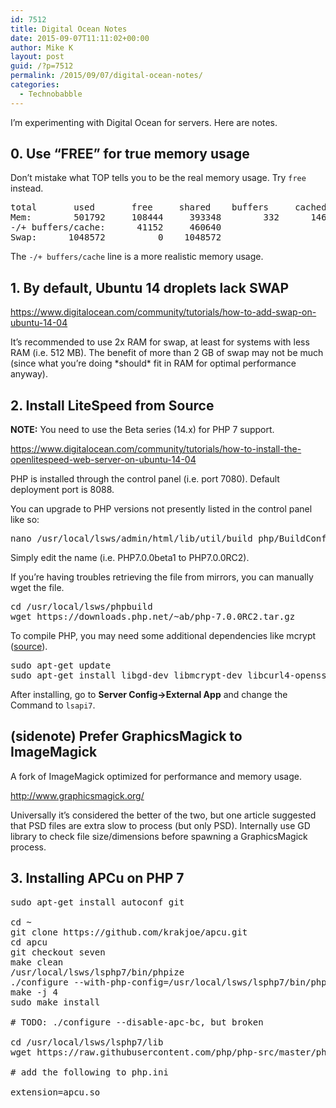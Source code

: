 ```yaml
---
id: 7512
title: Digital Ocean Notes
date: 2015-09-07T11:11:02+00:00
author: Mike K
layout: post
guid: /?p=7512
permalink: /2015/09/07/digital-ocean-notes/
categories:
  - Technobabble
---
```

I&#8217;m experimenting with Digital Ocean for servers. Here are notes.

<!--more-->

## 0. Use &#8220;FREE&#8221; for true memory usage

Don&#8217;t mistake what TOP tells you to be the real memory usage. Try `free` instead.

<pre class="lang:default decode:true " >total       used       free     shared    buffers     cached
Mem:        501792     108444     393348        332      14644      52648
-/+ buffers/cache:      41152     460640
Swap:      1048572          0    1048572
</pre>

The `-/+ buffers/cache` line is a more realistic memory usage.

## 1. By default, Ubuntu 14 droplets lack SWAP

<https://www.digitalocean.com/community/tutorials/how-to-add-swap-on-ubuntu-14-04>

It&#8217;s recommended to use 2x RAM for swap, at least for systems with less RAM (i.e. 512 MB). The benefit of more than 2 GB of swap may not be much (since what you&#8217;re doing \*should\* fit in RAM for optimal performance anyway).

## 2. Install LiteSpeed from Source

**NOTE:** You need to use the Beta series (14.x) for PHP 7 support.

<https://www.digitalocean.com/community/tutorials/how-to-install-the-openlitespeed-web-server-on-ubuntu-14-04>

PHP is installed through the control panel (i.e. port 7080). Default deployment port is 8088.

You can upgrade to PHP versions not presently listed in the control panel like so:

<pre class="lang:default decode:true " >nano /usr/local/lsws/admin/html/lib/util/build_php/BuildConfig.php</pre>

Simply edit the name (i.e. PHP7.0.0beta1 to PHP7.0.0RC2).

If you&#8217;re having troubles retrieving the file from mirrors, you can manually wget the file.

<pre class="lang:default decode:true " >cd /usr/local/lsws/phpbuild
wget https://downloads.php.net/~ab/php-7.0.0RC2.tar.gz</pre>

To compile PHP, you may need some additional dependencies like mcrypt ([source](https://www.digitalocean.com/community/tutorials/how-to-install-wordpress-with-openlitespeed-on-ubuntu-14-04)).

<pre class="lang:default decode:true " >sudo apt-get update
sudo apt-get install libgd-dev libmcrypt-dev libcurl4-openssl-dev libgraphicsmagick-dev</pre>

After installing, go to **Server Config->External App** and change the Command to `lsapi7`.

## (sidenote) Prefer GraphicsMagick to ImageMagick

A fork of ImageMagick optimized for performance and memory usage. 

<http://www.graphicsmagick.org/>

Universally it&#8217;s considered the better of the two, but one article suggested that PSD files are extra slow to process (but only PSD). Internally use GD library to check file size/dimensions before spawning a GraphicsMagick process.

## 3. Installing APCu on PHP 7

<pre class="lang:default decode:true " >sudo apt-get install autoconf git

cd ~
git clone https://github.com/krakjoe/apcu.git
cd apcu
git checkout seven
make clean
/usr/local/lsws/lsphp7/bin/phpize
./configure --with-php-config=/usr/local/lsws/lsphp7/bin/php-config
make -j 4
sudo make install

# TODO: ./configure --disable-apc-bc, but broken

cd /usr/local/lsws/lsphp7/lib
wget https://raw.githubusercontent.com/php/php-src/master/php.ini-production -O php.ini

# add the following to php.ini

extension=apcu.so</pre>